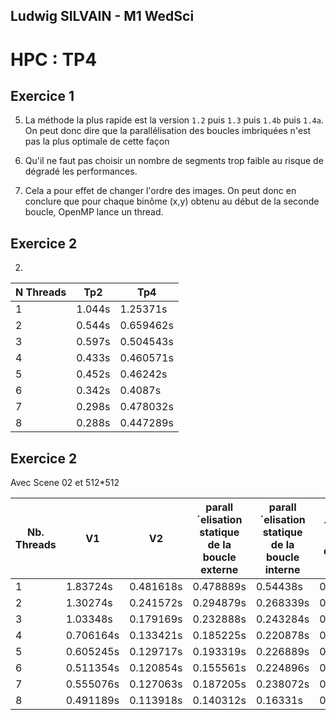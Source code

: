 ## Ludwig SILVAIN - M1 WedSci

# HPC : TP4

## Exercice 1

5) La méthode la plus rapide est la version `1.2` puis `1.3` puis `1.4b` puis `1.4a`. On peut donc dire que la
   parallélisation des boucles imbriquées n'est pas la plus optimale de cette façon

6) Qu'il ne faut pas choisir un nombre de segments trop faible au risque de dégradé les performances.

7) Cela a pour effet de changer l'ordre des images. On peut donc en conclure que pour chaque binôme (x,y) obtenu au
   début de la seconde boucle, OpenMP lance un thread.

## Exercice 2

2)

| N Threads | Tp2    | Tp4       |
|-----------|--------|-----------|
| 1         | 1.044s | 1.25371s  |
| 2         | 0.544s | 0.659462s |
| 3         | 0.597s | 0.504543s |
| 4         | 0.433s | 0.460571s |
| 5         | 0.452s | 0.46242s  |
| 6         | 0.342s | 0.4087s   |
| 7         | 0.298s | 0.478032s |
| 8         | 0.288s | 0.447289s |

## Exercice 2

Avec Scene 02 et 512*512

| Nb. Threads | V1        | V2        | parall´elisation statique de la boucle externe | parall´elisation statique de la boucle interne | parall´elisation statique des deux boucles | parall´elisations dynamiques |   
|-------------|-----------|-----------|------------------------------------------------|------------------------------------------------|--------------------------------------------|------------------------------|
| 1           | 1.83724s  | 0.481618s | 0.478889s                                      | 0.54438s                                       | 0.484884s                                  | 0.486436s                    |
| 2           | 1.30274s  | 0.241572s | 0.294879s                                      | 0.268339s                                      | 0.341628s                                  | 0.254446s                    |
| 3           | 1.03348s  | 0.179169s | 0.232888s                                      | 0.243284s                                      | 0.252445s                                  | 0.174011s                    |
| 4           | 0.706164s | 0.133421s | 0.185225s                                      | 0.220878s                                      | 0.177527s                                  | 0.136369s                    |
| 5           | 0.605245s | 0.129717s | 0.193319s                                      | 0.226889s                                      | 0.166236s                                  | 0.127918s                    |
| 6           | 0.511354s | 0.120854s | 0.155561s                                      | 0.224896s                                      | 0.168229s                                  | 0.125876s                    |
| 7           | 0.555076s | 0.127063s | 0.187205s                                      | 0.238072s                                      | 0.162138s                                  | 0.124342s                    | 
| 8           | 0.491189s | 0.113918s | 0.140312s                                      | 0.16331s                                       | 0.131898s                                  | 0.112735s                    |
